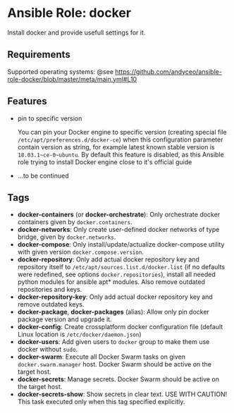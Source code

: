 # Ansible Role: docker

Install docker and provide usefull settings for it.

## Requirements

Supported operating systems: @see https://github.com/andyceo/ansible-role-docker/blob/master/meta/main.yml#L10

## Features

- pin to specific version

    You can pin your Docker engine to specific version (creating special file `/etc/apt/preferences.d/docker-ce`) when this configuration parameter contain version as string, for example latest known stable version is `18.03.1~ce-0~ubuntu`. By default this feature is disabled, as this Ansible role trying to install Docker engine close to it's official guide

- ...to be continued

## Tags

- **docker-containers** (or **docker-orchestrate**): Only orchestrate docker containers given by `docker.containers`.
- **docker-networks**: Only create user-defined docker networks of type bridge, given by `docker.networks`.
- **docker-compose**: Only install/update/actualize docker-compose utility with given version `docker.compose.version`.
- **docker-repository**: Only add actual docker repository key and repository itself to `/etc/apt/sources.list.d/docker.list` (if no defaults were redefined, see options `docker.repositories`), install all needed python modules for ansible apt* modules. Also remove outdated repositories and keys.
- **docker-repository-key**: Only add actual docker repository key and remove outdated keys.
- **docker-package**, **docker-packages** (alias): Allow only pin docker package version and upgrade it.
- **docker-config**: Create crossplatform docker configuration file (default Linux location is `/etc/docker/daemon.json`)
- **docker-users**: Add given users to `docker` group to make them use docker without `sudo`.
- **docker-swarm**: Execute all Docker Swarm tasks on given `docker.swarm.manager` host. Docker Swarm should be active on the target host.
- **docker-secrets**: Manage secrets. Docker Swarm should be active on the target host.
- **docker-secrets-show**: Show secrets in clear text. USE WITH CAUTION! This task executed only when this tag specified explicitly.
